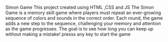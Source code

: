 Simon Game
This project created using HTML ,CSS and JS
The Simon Game is a memory skill game where players must repeat an ever-growing sequence of colors and sounds in the correct order. Each round, the game adds a new step to the sequence, challenging your memory and attention as the game progresses. The goal is to see how long you can keep up without making a mistake!
 presss any key to start the game